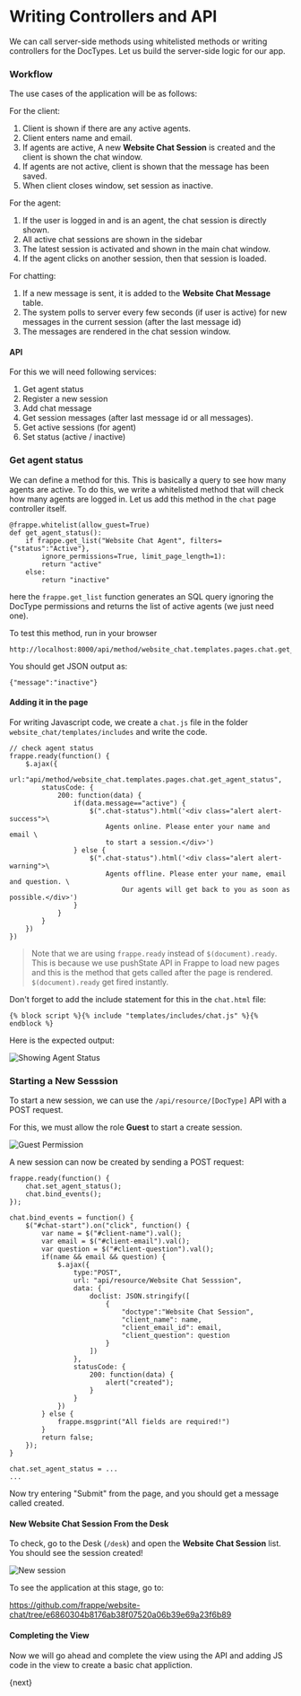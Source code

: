 # Writing Controllers and API

We can call server-side methods using whitelisted methods or writing controllers for the DocTypes. Let us build the server-side logic for our app.

### Workflow

The use cases of the application will be as follows:

For the client:

1. Client is shown if there are any active agents.
1. Client enters name and email.
1. If agents are active, A new **Website Chat Session** is created and the client is shown the chat window.
1. If agents are not active, client is shown that the message has been saved.
1. When client closes window, set session as inactive.

For the agent:

1. If the user is logged in and is an agent, the chat session is directly shown.
1. All active chat sessions are shown in the sidebar
1. The latest session is activated and shown in the main chat window.
1. If the agent clicks on another session, then that session is loaded.

For chatting:

1. If a new message is sent, it is added to the **Website Chat Message** table.
1. The system polls to server every few seconds (if user is active) for new messages in the current session (after the last message id)
1. The messages are rendered in the chat session window.

#### API

For this we will need following services:

1. Get agent status
1. Register a new session
1. Add chat message
1. Get session messages (after last message id or all messages).
1. Get active sessions (for agent)
1. Set status (active / inactive)

### Get agent status

We can define a method for this. This is basically a query to see how many agents are active. To do this, we write a whitelisted method that will check how many agents are logged in. Let us add this method in the `chat` page controller itself.

	@frappe.whitelist(allow_guest=True)
	def get_agent_status():
		if frappe.get_list("Website Chat Agent", filters={"status":"Active"},
			ignore_permissions=True, limit_page_length=1):
			return "active"
		else:
			return "inactive"

here the `frappe.get_list` function generates an SQL query ignoring the DocType permissions and returns the list of active agents (we just need one).

To test this method, run in your browser

	http://localhost:8000/api/method/website_chat.templates.pages.chat.get_agent_status

You should get JSON output as:

	{"message":"inactive"}


#### Adding it in the page

For writing Javascript code, we create a `chat.js` file in the folder `website_chat/templates/includes` and write the code.

	// check agent status
	frappe.ready(function() {
		$.ajax({
			url:"api/method/website_chat.templates.pages.chat.get_agent_status",
			statusCode: {
				200: function(data) {
					if(data.message=="active") {
						$(".chat-status").html('<div class="alert alert-success">\
							Agents online. Please enter your name and email \
							to start a session.</div>')
					} else {
						$(".chat-status").html('<div class="alert alert-warning">\
							Agents offline. Please enter your name, email and question. \
								Our agents will get back to you as soon as possible.</div>')
					}
				}
			}
		})
	})

> Note that we are using `frappe.ready` instead of `$(document).ready`. This is because we use pushState API in Frappe to load new pages and this is the method that gets called after the page is rendered. `$(document).ready` get fired instantly.

Don't forget to add the include statement for this in the `chat.html` file:

	{% block script %}{% include "templates/includes/chat.js" %}{% endblock %}

Here is the expected output:

![Showing Agent Status](assets/frappe_io/images/app-development/show-agent-status.png)

### Starting a New Sesssion

To start a new session, we can use the `/api/resource/[DocType]` API with a POST request.

For this, we must allow the role **Guest** to start a create session.

![Guest Permission](/assets/frappe_io/images/app-development/add-guest-permission.png)

A new session can now be created by sending a POST request:

	frappe.ready(function() {
		chat.set_agent_status();
		chat.bind_events();
	});

	chat.bind_events = function() {
		$("#chat-start").on("click", function() {
			var name = $("#client-name").val();
			var email = $("#client-email").val();
			var question = $("#client-question").val();
			if(name && email && question) {
				$.ajax({
					type:"POST",
					url: "api/resource/Website Chat Sesssion",
					data: {
						doclist: JSON.stringify([
							{
								"doctype":"Website Chat Session",
								"client_name": name,
								"client_email_id": email,
								"client_question": question
							}
						])
					},
					statusCode: {
						200: function(data) {
							alert("created");
						}
					}
				})
			} else {
				frappe.msgprint("All fields are required!")
			}
			return false;
		});
	}

	chat.set_agent_status = ...
	...


Now try entering "Submit" from the page, and you should get a message called created.

#### New Website Chat Session From the Desk

To check, go to the Desk (`/desk`) and open the **Website Chat Session** list. You should see the session created!

![New session](/assets/frappe_io/images/app-development/new-chat-session.png)

To see the application at this stage, go to:

https://github.com/frappe/website-chat/tree/e6860304b8176ab38f07520a06b39e69a23f6b89


#### Completing the View

Now we will go ahead and complete the view using the API and adding JS code in the view to create a basic chat appliction.

{next}
